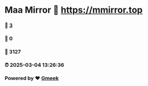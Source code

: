 # Maa Mirror :link: https://mmirror.top 
### :page_facing_up: [3](https://mmirror.top/tag.html) 
### :speech_balloon: 0 
### :hibiscus: 3127 
### :alarm_clock: 2025-03-04 13:26:36 
### Powered by :heart: [Gmeek](https://github.com/Meekdai/Gmeek)
